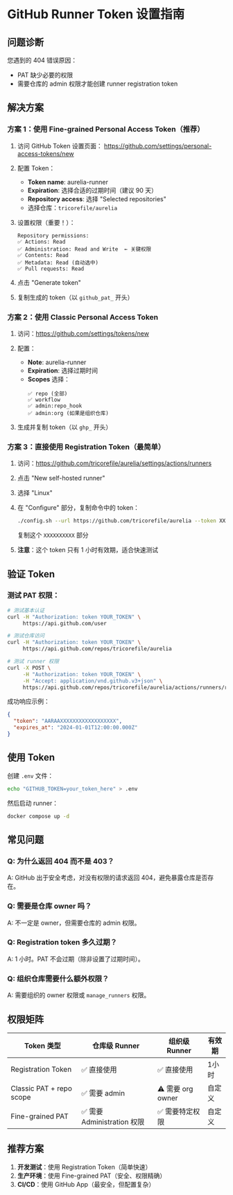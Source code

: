 # GitHub Runner Token 设置指南

## 问题诊断

您遇到的 404 错误原因：
- PAT 缺少必要的权限
- 需要仓库的 admin 权限才能创建 runner registration token

## 解决方案

### 方案 1：使用 Fine-grained Personal Access Token（推荐）

1. 访问 GitHub Token 设置页面：
   https://github.com/settings/personal-access-tokens/new

2. 配置 Token：
   - **Token name**: aurelia-runner
   - **Expiration**: 选择合适的过期时间（建议 90 天）
   - **Repository access**: 选择 "Selected repositories"
   - 选择仓库：`tricorefile/aurelia`

3. 设置权限（重要！）：
   ```
   Repository permissions:
   ✅ Actions: Read
   ✅ Administration: Read and Write  ← 关键权限
   ✅ Contents: Read
   ✅ Metadata: Read (自动选中)
   ✅ Pull requests: Read
   ```

4. 点击 "Generate token"

5. 复制生成的 token（以 `github_pat_` 开头）

### 方案 2：使用 Classic Personal Access Token

1. 访问：https://github.com/settings/tokens/new

2. 配置：
   - **Note**: aurelia-runner
   - **Expiration**: 选择过期时间
   - **Scopes** 选择：
     ```
     ✅ repo (全部)
     ✅ workflow
     ✅ admin:repo_hook
     ✅ admin:org (如果是组织仓库)
     ```

3. 生成并复制 token（以 `ghp_` 开头）

### 方案 3：直接使用 Registration Token（最简单）

1. 访问：https://github.com/tricorefile/aurelia/settings/actions/runners

2. 点击 "New self-hosted runner"

3. 选择 "Linux"

4. 在 "Configure" 部分，复制命令中的 token：
   ```bash
   ./config.sh --url https://github.com/tricorefile/aurelia --token XXXXXXXXXX
   ```
   复制这个 `XXXXXXXXXX` 部分

5. **注意**：这个 token 只有 1 小时有效期，适合快速测试

## 验证 Token

### 测试 PAT 权限：
```bash
# 测试基本认证
curl -H "Authorization: token YOUR_TOKEN" \
     https://api.github.com/user

# 测试仓库访问
curl -H "Authorization: token YOUR_TOKEN" \
     https://api.github.com/repos/tricorefile/aurelia

# 测试 runner 权限
curl -X POST \
     -H "Authorization: token YOUR_TOKEN" \
     -H "Accept: application/vnd.github.v3+json" \
     https://api.github.com/repos/tricorefile/aurelia/actions/runners/registration-token
```

成功响应示例：
```json
{
  "token": "AARAAXXXXXXXXXXXXXXXXXX",
  "expires_at": "2024-01-01T12:00:00.000Z"
}
```

## 使用 Token

创建 `.env` 文件：
```bash
echo "GITHUB_TOKEN=your_token_here" > .env
```

然后启动 runner：
```bash
docker compose up -d
```

## 常见问题

### Q: 为什么返回 404 而不是 403？
A: GitHub 出于安全考虑，对没有权限的请求返回 404，避免暴露仓库是否存在。

### Q: 需要是仓库 owner 吗？
A: 不一定是 owner，但需要仓库的 admin 权限。

### Q: Registration token 多久过期？
A: 1 小时。PAT 不会过期（除非设置了过期时间）。

### Q: 组织仓库需要什么额外权限？
A: 需要组织的 owner 权限或 `manage_runners` 权限。

## 权限矩阵

| Token 类型 | 仓库级 Runner | 组织级 Runner | 有效期 |
|-----------|--------------|--------------|--------|
| Registration Token | ✅ 直接使用 | ✅ 直接使用 | 1小时 |
| Classic PAT + repo scope | ✅ 需要 admin | ⚠️ 需要 org owner | 自定义 |
| Fine-grained PAT | ✅ 需要 Administration 权限 | ✅ 需要特定权限 | 自定义 |

## 推荐方案

1. **开发测试**：使用 Registration Token（简单快速）
2. **生产环境**：使用 Fine-grained PAT（安全、权限精确）
3. **CI/CD**：使用 GitHub App（最安全，但配置复杂）